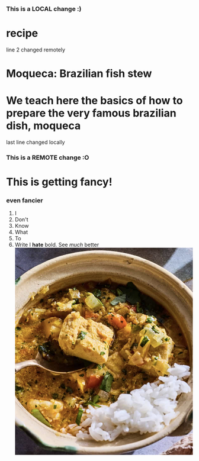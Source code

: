 ### This is a LOCAL change :)
# recipe
line 2 changed remotely
# Moqueca: Brazilian fish stew
# We teach here the basics of how to prepare the very famous brazilian dish, moqueca
last line changed locally
### This is a REMOTE change :O
# This is getting fancy!
### even fancier
1. I
2. Don't
3. Know
4. What
5. To
6. Write
I **hate** bold. See *much* better
![That looks Yummy](moqueca.png)


